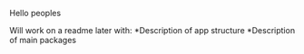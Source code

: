 Hello peoples

Will work on a readme later with:
*Description of app structure
*Description of main packages